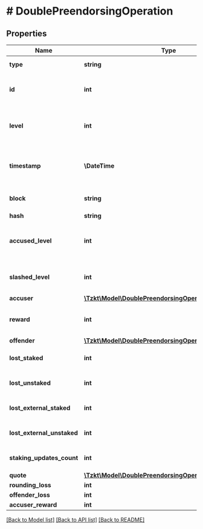 # # DoublePreendorsingOperation

## Properties

Name | Type | Description | Notes
------------ | ------------- | ------------- | -------------
**type** | **string** | Type of the operation, &#x60;double_preendorsing&#x60; | [optional]
**id** | **int** | Unique ID of the operation, stored in the TzKT indexer database | [optional]
**level** | **int** | Height of the block from the genesis block, in which the operation was included | [optional]
**timestamp** | **\DateTime** | Datetime of the block, in which the operation was included (ISO 8601, e.g. &#x60;2020-02-20T02:40:57Z&#x60;) | [optional]
**block** | **string** | Hash of the block, in which the operation was included | [optional]
**hash** | **string** | Hash of the operation | [optional]
**accused_level** | **int** | Height of the block from the genesis, at which double preendorsing occurred | [optional]
**slashed_level** | **int** | Height of the block from the genesis, at which the offender was slashed | [optional]
**accuser** | [**\Tzkt\Model\DoublePreendorsingOperationAllOfAccuser**](DoublePreendorsingOperationAllOfAccuser.md) |  | [optional]
**reward** | **int** | Reward of the baker, produced the block, in which the accusation was included | [optional]
**offender** | [**\Tzkt\Model\DoublePreendorsingOperationAllOfOffender**](DoublePreendorsingOperationAllOfOffender.md) |  | [optional]
**lost_staked** | **int** | Amount slashed from baker&#39;s own staked balance | [optional]
**lost_unstaked** | **int** | Amount slashed from baker&#39;s own unstaked balance | [optional]
**lost_external_staked** | **int** | Amount slashed from baker&#39;s external staked balance | [optional]
**lost_external_unstaked** | **int** | Amount slashed from baker&#39;s external unstaked balance | [optional]
**staking_updates_count** | **int** | Number of staking updates happened internally | [optional]
**quote** | [**\Tzkt\Model\DoublePreendorsingOperationAllOfQuote**](DoublePreendorsingOperationAllOfQuote.md) |  | [optional]
**rounding_loss** | **int** | [DEPRECATED] | [optional]
**offender_loss** | **int** | [DEPRECATED] | [optional]
**accuser_reward** | **int** | [DEPRECATED] | [optional]

[[Back to Model list]](../../README.md#models) [[Back to API list]](../../README.md#endpoints) [[Back to README]](../../README.md)
